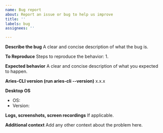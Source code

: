 ```yaml
---
name: Bug report
about: Report an issue or bug to help us improve
title: ''
labels: bug
assignees: ''

---
```


**Describe the bug**
A clear and concise description of what the bug is.

**To Reproduce**
Steps to reproduce the behavior:
1.

**Expected behavior**
A clear and concise description of what you expected to happen.

**Aries-CLI version (run aries-cli --version)**
x.x.x

**Desktop OS**
- OS:
- Version:

**Logs, screenshots, screen recordings**
If applicable.

**Additional context**
Add any other context about the problem here.
